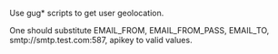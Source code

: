 Use gug* scripts to get user geolocation.

One should substitute EMAIL_FROM, EMAIL_FROM_PASS, EMAIL_TO, smtp://smtp.test.com:587, apikey to valid values.
